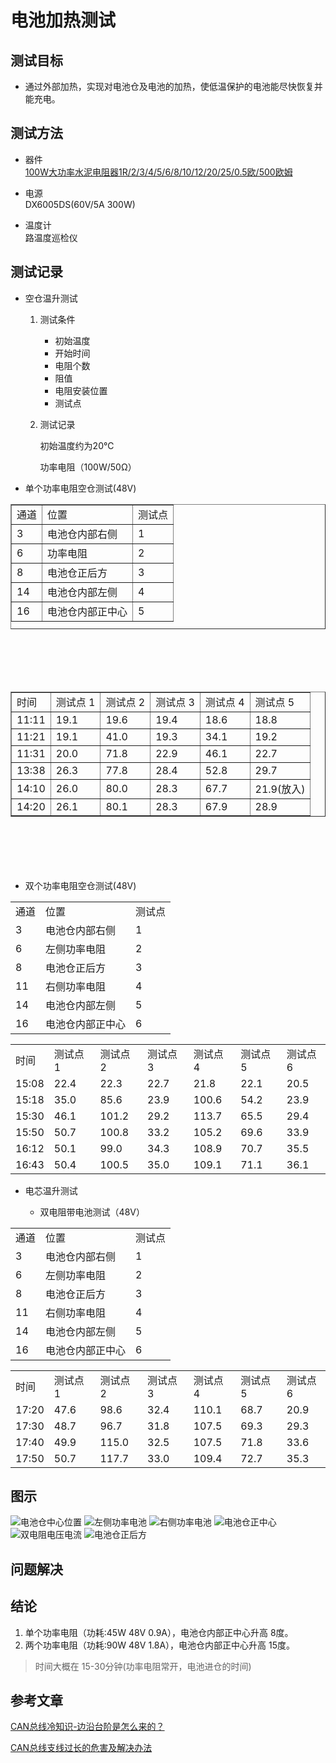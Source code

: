 电池加热测试
==================

## 测试目标
 * 通过外部加热，实现对电池仓及电池的加热，使低温保护的电池能尽快恢复并能充电。

## 测试方法
* 器件  
	[100W大功率水泥电阻器1R/2/3/4/5/6/8/10/12/20/25/0.5欧/500欧姆](https://detail.tmall.com/item.htm?spm=a230r.1.14.23.33f3499frMqEP0&id=609178727903&ns=1&abbucket=9)  

* 电源  
    DX6005DS(60V/5A 300W)  
    
* 温度计  
    路温度巡检仪


## 测试记录

* 空仓温升测试	

     1. 测试条件  
        * 初始温度
        * 开始时间
        * 电阻个数
        * 阻值
        * 电阻安装位置
        * 测试点
    
    
    2. 测试记录  
    
        初始温度约为20℃  
        
        功率电阻（100W/50Ω）
        
    
* 单个功率电阻空仓测试(48V)
<table  border="nore"
        height="200px"
        cellspacing="12"
        width="100%"
        style="margin-bottom:100px"
        style="border-color:blue">
    <tr>
        <td>通道</td>
        <td>位置</td>
        <td>测试点</td>
    </tr>
    <tr>
        <td>3</td>
        <td>电池仓内部右侧</td>
        <td>1</td>
    </tr>
    <tr>
        <td>6</td>
        <td>功率电阻</td>
        <td>2</td>
    </tr>
    <tr>
        <td>8</td>
        <td>电池仓正后方</td>
        <td>3</td>
    </tr>
    <tr>
        <td>14</td>
        <td>电池仓内部左侧</td>
        <td>4</td>
    </tr>
    <tr>
        <td>16</td>
        <td>电池仓内部正中心</td>
        <td>5</td>
    </tr>
</table>
        

   
              
<table  border="nore"
        height="200px"
        cellspacing="12"
        width="100%"
        style="margin-bottom:100px"
        style="border-color:red">
    <tr>
        <td>时间</td>
        <td>测试点 1</td>
        <td>测试点 2</td>
        <td>测试点 3</td>
        <td>测试点 4</td>
        <td>测试点 5</td>
    </tr>
    <tr>
        <td>11:11</td>
        <td>19.1</td>
        <td>19.6</td>
        <td>19.4</td>
        <td>18.6</td>
        <td>18.8</td>
    </tr>
    <tr>
        <td>11:21</td>
        <td>19.1</td>
        <td>41.0</td>
        <td>19.3</td>
        <td>34.1</td>
        <td>19.2</td>
    </tr>
    <tr>
        <td>11:31</td>
        <td>20.0</td>
        <td>71.8</td>
        <td>22.9</td>
        <td>46.1</td>
        <td>22.7</td>
    </tr>
    <tr>
        <td>13:38</td>
        <td>26.3</td>
        <td>77.8</td>
        <td>28.4</td>
        <td>52.8</td>
        <td>29.7</td>
    </tr>
    <tr>
        <td>14:10</td>
        <td>26.0</td>
        <td>80.0</td>
        <td>28.3</td>
        <td>67.7</td>
        <td>21.9(放入)</td>
    </tr>
    <tr>
        <td>14:20</td>
        <td>26.1</td>
        <td>80.1</td>
        <td>28.3</td>
        <td>67.9</td>
        <td>28.9</td>
    </tr>
</table>
    
    
* 双个功率电阻空仓测试(48V)
<table>
    <tr>
        <td>通道</td>
        <td>位置</td>
        <td>测试点</td>
    </tr>
    <tr>
        <td>3</td>
        <td>电池仓内部右侧</td>
        <td>1</td>
    </tr>
    <tr>
        <td>6</td>
        <td>左侧功率电阻</td>
        <td>2</td>
    </tr>
    <tr>
        <td>8</td>
        <td>电池仓正后方</td>
        <td>3</td>
    </tr>
    <tr>
        <td>11</td>
        <td>右侧功率电阻</td>
        <td>4</td>
    </tr>
    <tr>
        <td>14</td>
        <td>电池仓内部左侧</td>
        <td>5</td>
    </tr>
    <tr>
        <td>16</td>
        <td>电池仓内部正中心</td>
        <td>6</td>
    </tr>
</table>
        
            
<table>
    <tr>
        <td>时间</td>
        <td>测试点 1</td>
        <td>测试点 2</td>
        <td>测试点 3</td>
        <td>测试点 4</td>
        <td>测试点 5</td>
        <td>测试点6</td>
    </tr>
    <tr>
        <td>15:08</td>
        <td>22.4</td>
        <td>22.3</td>
        <td>22.7</td>
        <td>21.8</td>
        <td>22.1</td>
        <td>20.5</td>
    </tr>
    <tr>
        <td>15:18</td>
        <td>35.0</td>
        <td>85.6</td>
        <td>23.9</td>
        <td>100.6</td>
        <td>54.2</td>
        <td>23.9</td>
    </tr>
    <tr>
        <td>15:30</td>
        <td>46.1</td>
        <td>101.2</td>
        <td>29.2</td>
        <td>113.7</td>
        <td>65.5</td>
        <td>29.4</td>
    </tr>
    <tr>
        <td>15:50</td>
        <td>50.7</td>
        <td>100.8</td>
        <td>33.2</td>
        <td>105.2</td>
        <td>69.6</td>
        <td>33.9</td>
    </tr>
    <tr>
        <td>16:12</td>
        <td>50.1</td>
        <td>99.0</td>
        <td>34.3</td>
        <td>108.9</td>
        <td>70.7</td>
        <td>35.5</td>
    </tr>
    <tr>
        <td>16:43</td>
        <td>50.4</td>
        <td>100.5</td>
        <td>35.0</td>
        <td>109.1</td>
        <td>71.1</td>
        <td>36.1</td>
    </tr>
</table>
        

    
    
* 电芯温升测试

    * 双电阻带电池测试（48V）
<table>
    <tr>
        <td>通道</td>
        <td>位置</td>
        <td>测试点</td>
    </tr>
    <tr>
        <td>3</td>
        <td>电池仓内部右侧</td>
        <td>1</td>
    </tr>
    <tr>
        <td>6</td>
        <td>左侧功率电阻</td>
        <td>2</td>
    </tr>
    <tr>
        <td>8</td>
        <td>电池仓正后方</td>
        <td>3</td>
    </tr>
    <tr>
        <td>11</td>
        <td>右侧功率电阻</td>
        <td>4</td>
    </tr>
    <tr>
        <td>14</td>
        <td>电池仓内部左侧</td>
        <td>5</td>
    </tr>
    <tr>
        <td>16</td>
        <td>电池仓内部正中心</td>
        <td>6</td>
    </tr>
</table>

<table>
    <tr>
        <td>时间</td>
        <td>测试点 1</td>
        <td>测试点 2</td>
        <td>测试点 3</td>
        <td>测试点 4</td>
        <td>测试点 5</td>
        <td>测试点6</td>
    </tr>
    <tr>
        <td>17:20</td>
        <td>47.6</td>
        <td>98.6</td>
        <td>32.4</td>
        <td>110.1</td>
        <td>68.7</td>
        <td>20.9</td>
    </tr>
    <tr>
        <td>17:30</td>
        <td>48.7</td>
        <td>96.7</td>
        <td>31.8</td>
        <td>107.5</td>
        <td>69.3</td>
        <td>29.3</td>
    </tr>
    <tr>
        <td>17:40</td>
        <td>49.9</td>
        <td>115.0</td>
        <td>32.5</td>
        <td>107.5</td>
        <td>71.8</td>
        <td>33.6</td>
    </tr>
    <tr>
        <td>17:50</td>
        <td>50.7</td>
        <td>117.7</td>
        <td>33.0</td>
        <td>109.4</td>
        <td>72.7</td>
        <td>35.3</td>
    </tr>
</table>

## 图示
![电池仓中心位置](http://www.zozo825117.cn:28186/index.php/s/Sff9HPGs3eEMy88/preview)
![左侧功率电池](http://www.zozo825117.cn:28186/index.php/s/fr53RbmwsMP5mXB/preview)
![右侧功率电池](http://www.zozo825117.cn:28186/index.php/s/bmGx5HpiG4g2yKc/preview)
![电池仓正中心](http://www.zozo825117.cn:28186/index.php/s/zymid9SMNwgFT2N/preview)
![双电阻电压电流](http://www.zozo825117.cn:28186/index.php/s/Q85xecbk2tLLWAZ/preview)
![电池仓正后方](http://www.zozo825117.cn:28186/index.php/s/8yFNi4iKRkc3cao/preview)
## 问题解决

## 结论
1. 单个功率电阻（功耗:45W 48V 0.9A），电池仓内部正中心升高 8度。
2. 两个功率电阻（功耗:90W 48V 1.8A），电池仓内部正中心升高 15度。
> 时间大概在 15-30分钟(功率电阻常开，电池进仓的时间)

## 参考文章

[CAN总线冷知识-边沿台阶是怎么来的？](http://m.eeworld.com.cn/ic_article/89/459245.html)



[CAN总线支线过长的危害及解决办法](http://m.elecfans.com/article/1085442.html)

